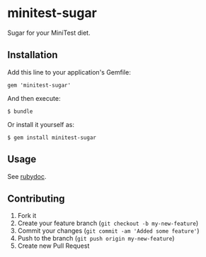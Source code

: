 # minitest-sugar

Sugar for your MiniTest diet.

## Installation

Add this line to your application's Gemfile:

    gem 'minitest-sugar'

And then execute:

    $ bundle

Or install it yourself as:

    $ gem install minitest-sugar

## Usage

See [rubydoc](http://rubydoc.info/github/frodsan/minitest-sugar/master/frames).

## Contributing

1. Fork it
2. Create your feature branch (`git checkout -b my-new-feature`)
3. Commit your changes (`git commit -am 'Added some feature'`)
4. Push to the branch (`git push origin my-new-feature`)
5. Create new Pull Request